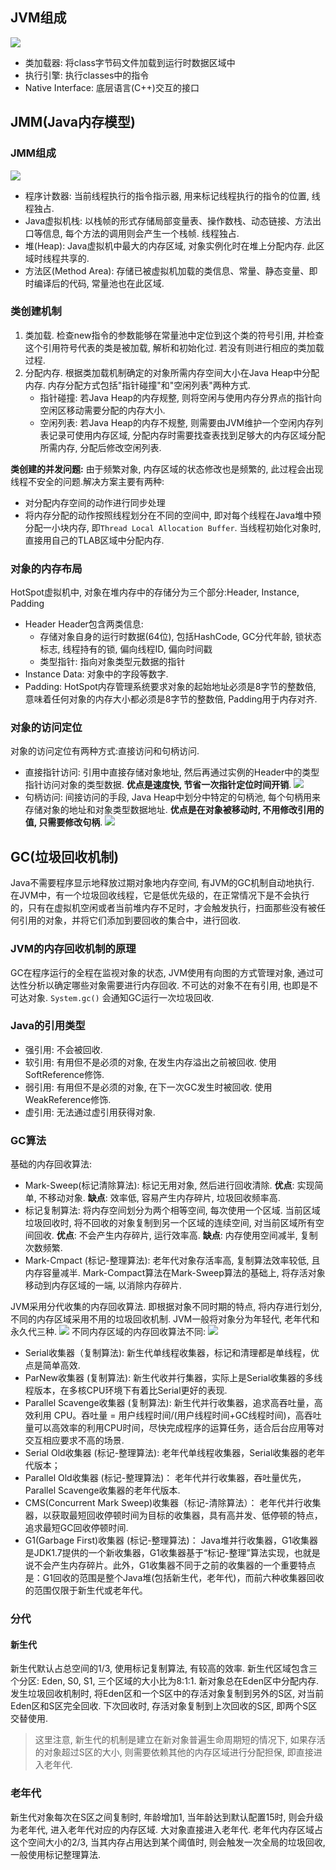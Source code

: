 ## JVM组成
![](https://i.loli.net/2021/04/19/V6JRjZ2Wliw8PDr.png)
  - 类加载器: 将class字节码文件加载到运行时数据区域中
  - 执行引擎: 执行classes中的指令
  - Native Interface: 底层语言(C++)交互的接口
## JMM(Java内存模型)
### JMM组成
![](https://i.loli.net/2021/04/19/NUe9AZrvWClRcQi.png)
  - 程序计数器: 当前线程执行的指令指示器, 用来标记线程执行的指令的位置, 线程独占.
  - Java虚拟机栈: 以栈帧的形式存储局部变量表、操作数栈、动态链接、方法出口等信息, 每个方法的调用则会产生一个栈帧. 线程独占.
  - 堆(Heap): Java虚拟机中最大的内存区域, 对象实例化时在堆上分配内存. 此区域时线程共享的.
  - 方法区(Method Area): 存储已被虚拟机加载的类信息、常量、静态变量、即时编译后的代码, 常量池也在此区域.
### 类创建机制
1. 类加载. 检查new指令的参数能够在常量池中定位到这个类的符号引用, 并检查这个引用符号代表的类是被加载, 解析和初始化过. 若没有则进行相应的类加载过程.
2. 分配内存. 根据类加载机制确定的对象所需内存空间大小在Java Heap中分配内存. 内存分配方式包括"指针碰撞"和"空闲列表"两种方式.
    - 指针碰撞: 若Java Heap的内存规整, 则将空闲与使用内存分界点的指针向空闲区移动需要分配的内存大小.
    - 空闲列表: 若Java Heap的内存不规整, 则需要由JVM维护一个空闲内存列表记录可使用内存区域, 分配内存时需要找查表找到足够大的内存区域分配所需内存, 分配后修改空闲列表.

**类创建的并发问题:**
由于频繁对象, 内存区域的状态修改也是频繁的, 此过程会出现线程不安全的问题.解决方案主要有两种:

  - 对分配内存空间的动作进行同步处理
  - 将内存分配的动作按照线程划分在不同的空间中, 即对每个线程在Java堆中预分配一小块内存, 即`Thread Local Allocation Buffer`. 当线程初始化对象时, 直接用自己的TLAB区域中分配内存.
### 对象的内存布局
HotSpot虚拟机中, 对象在堆内存中的存储分为三个部分:Header, Instance, Padding
  - Header
    Header包含两类信息:
    - 存储对象自身的运行时数据(64位), 包括HashCode, GC分代年龄, 锁状态标志, 线程持有的锁, 偏向线程ID, 偏向时间戳
    - 类型指针: 指向对象类型元数据的指针
  - Instance Data: 对象中的字段等数字.
  - Padding: HotSpot内存管理系统要求对象的起始地址必须是8字节的整数倍, 意味着任何对象的内存大小都必须是8字节的整数倍, Padding用于内存对齐.
### 对象的访问定位
对象的访问定位有两种方式:直接访问和句柄访问.
  - 直接指针访问: 引用中直接存储对象地址, 然后再通过实例的Header中的类型指针访问对象的类型数据. **优点是速度快, 节省一次指针定位时间开销**.
    ![](https://i.loli.net/2021/04/19/1o9e7ilGDstzwkB.png)
  - 句柄访问: 间接访问的手段, Java Heap中划分中特定的句柄池, 每个句柄用来存储对象的地址和对象类型数据地址. **优点是在对象被移动时, 不用修改引用的值, 只需要修改句柄**.
    ![](https://i.loli.net/2021/04/19/58QrATIxboi2HGy.png)
## GC(垃圾回收机制)
Java不需要程序显示地释放过期对象地内存空间, 有JVM的GC机制自动地执行. 在JVM中，有一个垃圾回收线程，它是低优先级的，在正常情况下是不会执行的，只有在虚拟机空闲或者当前堆内存不足时，才会触发执行，扫面那些没有被任何引用的对象，并将它们添加到要回收的集合中，进行回收.
### JVM的内存回收机制的原理
GC在程序运行的全程在监视对象的状态, JVM使用有向图的方式管理对象, 通过可达性分析以确定哪些对象需要进行内存回收. 不可达的对象不在有引用, 也即是不可达对象.
`System.gc()` 会通知GC运行一次垃圾回收.
### Java的引用类型
  - 强引用: 不会被回收.
  - 软引用: 有用但不是必须的对象, 在发生内存溢出之前被回收. 使用SoftReference修饰.
  - 弱引用: 有用但不是必须的对象, 在下一次GC发生时被回收. 使用WeakReference修饰.
  - 虚引用: 无法通过虚引用获得对象.
### GC算法
基础的内存回收算法:
  - Mark-Sweep(标记清除算法): 标记无用对象, 然后进行回收清除.
    **优点**: 实现简单, 不移动对象.
    **缺点**: 效率低, 容易产生内存碎片, 垃圾回收频率高.
  - 标记复制算法: 将内存空间划分为两个相等空间, 每次使用一个区域. 当前区域垃圾回收时, 将不回收的对象复制到另一个区域的连续空间, 对当前区域所有空间回收. 
    **优点**: 不会产生内存碎片, 运行效率高.
    **缺点**: 内存使用空间减半, 复制次数频繁.
  - Mark-Cmpact (标记-整理算法): 老年代对象存活率高, 复制算法效率较低, 且内存容量减半. Mark-Compact算法在Mark-Sweep算法的基础上, 将存活对象移动到内存区域的一端, 以消除内存碎片.

JVM采用分代收集的内存回收算法. 即根据对象不同时期的特点, 将内存进行划分, 不同的内存区域采用不用的垃圾回收机制. JVM一般将对象分为年轻代, 老年代和永久代三种.
    ![](https://i.loli.net/2021/04/19/Ht3hKCni6ozrD1M.png)
不同内存区域的内存回收算法不同:
    ![](https://i.loli.net/2021/04/19/D4VxQyLBuKr16at.png)

  - Serial收集器（复制算法): 新生代单线程收集器，标记和清理都是单线程，优点是简单高效.
  - ParNew收集器 (复制算法): 新生代收并行集器，实际上是Serial收集器的多线程版本，在多核CPU环境下有着比Serial更好的表现.
  - Parallel Scavenge收集器 (复制算法): 新生代并行收集器，追求高吞吐量，高效利用 CPU。吞吐量 = 用户线程时间/(用户线程时间+GC线程时间)，高吞吐量可以高效率的利用CPU时间，尽快完成程序的运算任务，适合后台应用等对交互相应要求不高的场景.
  - Serial Old收集器 (标记-整理算法): 老年代单线程收集器，Serial收集器的老年代版本；
  - Parallel Old收集器 (标记-整理算法)： 老年代并行收集器，吞吐量优先，Parallel Scavenge收集器的老年代版本.
  - CMS(Concurrent Mark Sweep)收集器（标记-清除算法）： 老年代并行收集器，以获取最短回收停顿时间为目标的收集器，具有高并发、低停顿的特点，追求最短GC回收停顿时间.
  - G1(Garbage First)收集器 (标记-整理算法)： Java堆并行收集器，G1收集器是JDK1.7提供的一个新收集器，G1收集器基于“标记-整理”算法实现，也就是说不会产生内存碎片。此外，G1收集器不同于之前的收集器的一个重要特点是：G1回收的范围是整个Java堆(包括新生代，老年代)，而前六种收集器回收的范围仅限于新生代或老年代。

### 分代
#### 新生代
新生代默认占总空间的1/3, 使用标记复制算法, 有较高的效率. 新生代区域包含三个分区: Eden, S0, S1, 三个区域的大小比为8:1:1. 新对象总在Eden区中分配内存. 发生垃圾回收机制时, 将Eden区和一个S区中的存活对象复制到另外的S区, 对当前Eden区和S区完全回收. 下次回收时, 存活对象复制到上次回收的S区, 即两个S区交替使用.

> 这里注意, 新生代的机制是建立在新对象普遍生命周期短的情况下, 如果存活的对象超过S区的大小, 则需要依赖其他的内存区域进行分配担保, 即直接进入老年代. 
### 老年代
新生代对象每次在S区之间复制时, 年龄增加1, 当年龄达到默认配置15时, 则会升级为老年代, 进入老年代对应的内存区域. 大对象直接进入老年代.
老年代内存区域占这个空间大小的2/3, 当其内存占用达到某个阈值时, 则会触发一次全局的垃圾回收, 一般使用标记整理算法.

